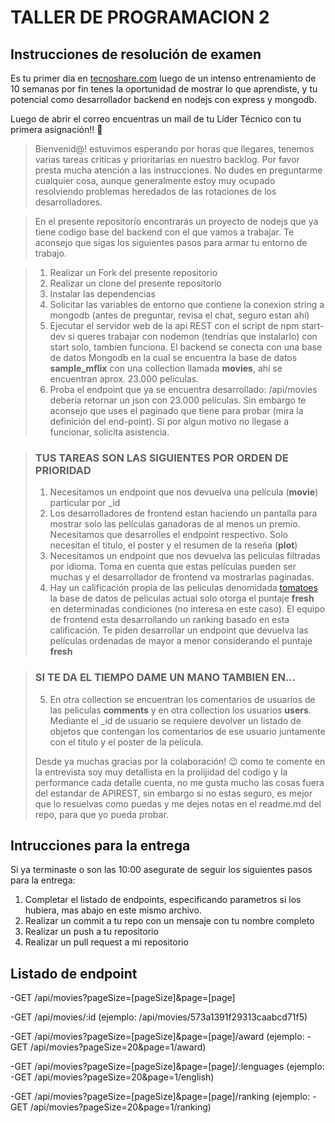 # TALLER DE PROGRAMACION 2
## Instrucciones de resolución de examen

Es tu primer día en [tecnoshare.com](http://tecnoshare.com) luego de un intenso entrenamiento de 10 semanas por fin tenes la oportunidad de mostrar lo que aprendiste, y tu potencial como desarrollador backend en nodejs con express y mongodb.

Luego de abrir el correo encuentras un mail de tu Líder Técnico con tu primera asignación!! 💪

> Bienvenid@! estuvimos esperando por horas que llegares, tenemos varias tareas criticas y prioritarias en nuestro backlog. Por favor presta mucha atención a las instrucciones. No dudes en preguntarme cualquier cosa, aunque generalmente estoy muy ocupado resolviendo problemas heredados de las rotaciones de los desarrolladores.

> En el presente repositorío encontrarás un proyecto de nodejs que ya tiene codigo base del backend con el que vamos a trabajar. Te aconsejo que sigas los siguientes pasos para armar tu entorno de trabajo. 

> 1. Realizar un Fork del presente repositorio
> 2. Realizar un clone del presente repositorio
> 3. Instalar las dependencias
> 4. Solicitar las variables de entorno que contiene la conexion string a mongodb (antes de preguntar, revisa el chat, seguro estan ahí)
> 5. Ejecutar el servidor web de la api REST con el script de npm start-dev si queres trabajar con nodemon (tendrías que instalarlo) con start solo, tambien funciona. 
> El backend se conecta con una base de datos Mongodb en la cual se encuentra la base de datos **sample_mflix** con una collection llamada **movies**, ahí se encuentran aprox. 23.000 películas.
> 6. Proba el endpoint que ya se encuentra desarrollado: /api/movies debería retornar un json con 23.000 películas. Sin embargo te aconsejo que uses el paginado que tiene para probar (mira la definición del end-point). Sí por algun motivo no llegase a funcionar, solicita asistencia. 

> ### TUS TAREAS SON LAS SIGUIENTES POR ORDEN DE PRIORIDAD
> 1. Necesitamos un endpoint que nos devuelva una película (**movie**) particular por _id
> 2. Los desarrolladores de frontend estan haciendo un pantalla para mostrar solo las películas ganadoras de al menos un premio. Necesitamos que desarrolles el endpoint respectivo. Solo necesitan el titulo, el poster y el resumen de la reseña (**plot**) 
> 3. Necesitamos un endpoint que nos devuelva las peliculas filtradas por idioma. Toma en cuenta que estas películas pueden ser muchas y el desarrollador de frontend va mostrarlas paginadas. 
> 4. Hay un calificación propia de las peliculas denomidada [tomatoes](https://es.wikipedia.org/wiki/Rotten_Tomatoes) la base de datos de peliculas actual solo otorga el puntaje **fresh** en determinadas condiciones (no interesa en este caso). El equipo de frontend esta desarrollando un ranking basado en esta calificación. Te piden desarrollar un endpoint que devuelva las películas ordenadas de mayor a menor considerando el puntaje **fresh** 

> ### SI TE DA EL TIEMPO DAME UN MANO TAMBIEN EN...
> 5. En otra collection se encuentran los comentarios de usuarios de las peliculas **comments** y en otra collection los usuarios **users**. Mediante el _id de usuario se requiere devolver un listado de objetos que contengan los comentarios de ese usuario juntamente con el titulo y el poster de la película. 
>
> Desde ya muchas gracias por la colaboración! 😉 como te comente en la entrevista soy muy detallista en la prolijidad del codigo y la performance cada detalle cuenta, no me gusta mucho las cosas fuera del estandar de APIREST, sin embargo si no estas seguro, es mejor que lo resuelvas como puedas y me dejes notas en el readme.md del repo, para que yo pueda probar.

## Intrucciones para la entrega
Si ya terminaste o son las 10:00 asegurate de seguir los siguientes pasos para la entrega:

1. Completar el listado de endpoints, especificando parametros si los hubiera, mas abajo en este mismo archivo.
2. Realizar un commit a tu repo con un mensaje con tu nombre completo
2. Realizar un push a tu repositorio
3. Realizar un pull request a mi repositorio


## Listado de endpoint
-GET /api/movies?pageSize=[pageSize]&page=[page]

-GET /api/movies/:id
(ejemplo: /api/movies/573a1391f29313caabcd71f5)

-GET /api/movies?pageSize=[pageSize]&page=[page]/award
(ejemplo: -GET /api/movies?pageSize=20&page=1/award)

-GET /api/movies?pageSize=[pageSize]&page=[page]/:lenguages
(ejemplo: -GET /api/movies?pageSize=20&page=1/english)

-GET /api/movies?pageSize=[pageSize]&page=[page]/ranking
(ejemplo: -GET /api/movies?pageSize=20&page=1/ranking)

<!-- (estoy teniendo una dificultad ya que no me recibe cualquier cosa que agregue despues del [page] y no logro darme cuenta donde tengo la falla, por lo que, al no recibir respuesta, armo la solucion a pesar de no poder lograr los endpoint pedidos) -->


